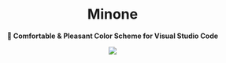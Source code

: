 <div align="center">
<h1>Minone</h1>
<b>🌻 Comfortable & Pleasant Color Scheme for Visual Studio Code</b>
</div>

<p align="center">
  <img src="https://github.com/MiguelRAvila/Minone/blob/master/images/MinoneIcon.png">
</p>
